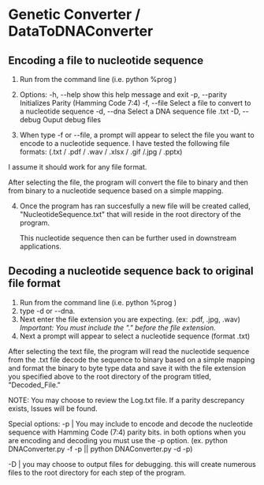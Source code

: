 # Genetic Converter / DataToDNAConverter

Encoding a file to nucleotide sequence
--------------------------------------
1. Run from the command line (i.e. python %prog <options>)
2. Options:
  -h, --help    show this help message and exit
  -p, --parity  Initializes Parity (Hamming Code 7:4)
  -f, --file    Select a file to convert to a nucleotide sequence
  -d, --dna     Select a DNA sequence file .txt
  -D, --debug   Ouput debug files
  
3. When type -f or --file, a prompt will appear to select the file you want to encode to a nucleotide sequence. I have tested the following file formats: 
  (.txt / .pdf / .wav / .xlsx / .gif /.jpg / .pptx)
  
  I assume it should work for any file format.
  
  After selecting the file, the program will convert the file to binary and then from binary to a nucleotide sequence based on a simple mapping.
  
 4. Once the program has ran succesfully a new file will be created called, "NucleotideSequence.txt" that will reside in the root directory of the program.
  
    This nucleotide sequence then can be further used in downstream applications.
  
Decoding a nucleotide sequence back to original file format
------------------------------------------------------------
1. Run from the command line (i.e. python %prog <options>)
2. type -d or --dna.
3. Next enter the file extension you are expecting. (ex: .pdf, .jpg, .wav) *Important: You must include the "." before the file extension.*
4. Next a prompt will appear to select a nucleotide sequence (format .txt)

After selecting the text file, the program will read the nucleotide sequence from the .txt file decode the sequence to binary based on a simple mapping and format the binary to byte type data and save it with the file extension you specified above to the root directory of the program titled, "Decoded_File.<your extension>"
  
NOTE: You may choose to review the Log.txt file. If a parity descrepancy exists, Issues will be found.
  
Special options:
 -p | You may include to encode and decode the nucleotide sequence with Hamming Code (7:4) parity bits. in both options when you are encoding and decoding you must use the -p option. (ex. python DNAConverter.py -f -p || python DNAConverter.py -d -p)
  
 -D | you may choose to output files for debugging. this will create numerous files to the root directory for each step of the program.
 
